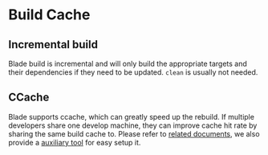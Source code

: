 # Build Cache

## Incremental build
Blade build is incremental and will only build the appropriate targets and their dependencies if they need to be updated. `clean` is usually not needed.

## CCache
Blade supports ccache, which can greatly speed up the rebuild.
If multiple developers share one develop machine, they can improve cache hit rate by sharing the same build cache to.
Please refer to [related documents](https://ccache.dev/manual/3.7.9.html#sharing_a_cache), we also provide a [auxiliary tool](../../tool/setup-shared-ccache.py) for easy setup it.
